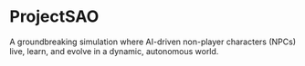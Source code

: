 # ProjectSAO
A groundbreaking simulation where AI-driven non-player characters (NPCs) live, learn, and evolve in a dynamic, autonomous world.
